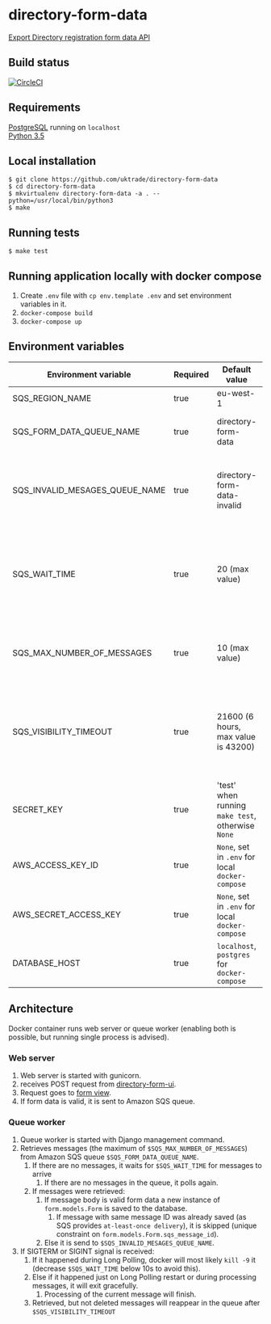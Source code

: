 # directory-form-data
[Export Directory registration form data API](https://www.directory.exportingisgreat.gov.uk/)

## Build status

[![CircleCI](https://circleci.com/gh/uktrade/directory-form-data/tree/master.svg?style=svg)](https://circleci.com/gh/uktrade/directory-form-data/tree/master)

## Requirements

[PostgreSQL](https://www.postgresql.org/) running on ``localhost``  
[Python 3.5](https://www.python.org/downloads/)

## Local installation

    $ git clone https://github.com/uktrade/directory-form-data
    $ cd directory-form-data
    $ mkvirtualenv directory-form-data -a . --python=/usr/local/bin/python3
    $ make


## Running tests

    $ make test

## Running application locally with docker compose

1. Create ``.env`` file with ``cp env.template .env`` and set environment variables in it.
2. ``docker-compose build``
3. ``docker-compose up``


## Environment variables

| Environment variable | Required | Default value | Description 
| ------------- | ------------- | ------------- | ------------- |
| SQS_REGION_NAME | true | eu-west-1 | AWS region name |
| SQS_FORM_DATA_QUEUE_NAME | true | directory-form-data | AWS SQS queue name for form data |
| SQS_INVALID_MESAGES_QUEUE_NAME | true | directory-form-data-invalid | AWS SQS queue name for invalid messages from form data queue |
| SQS_WAIT_TIME | true | 20 (max value) | [AWS SQS Long Polling](docs.aws.amazon.com/AWSSimpleQueueService/latest/SQSDeveloperGuide/sqs-long-polling.html) - how long to wait for messages on single boto API call |
| SQS_MAX_NUMBER_OF_MESSAGES | true | 10 (max value) | How many messages to receive on single boto API call |
| SQS_VISIBILITY_TIMEOUT | true | 21600 (6 hours, max value is 43200) | After what time retrieved, but not deleted messages will return to the queue |
| SECRET_KEY | true | 'test' when running ``make test``, otherwise ``None`` | Django secret key |
| AWS_ACCESS_KEY_ID | true | ``None``, set in ``.env`` for local ``docker-compose`` | AWS access key ID |
| AWS_SECRET_ACCESS_KEY | true | ``None``, set in ``.env`` for local ``docker-compose`` | AWS secret access key |
| DATABASE_HOST | true | ``localhost``, ``postgres`` for ``docker-compose`` | Postgres database host name |


## Architecture
Docker container runs web server or queue worker (enabling both is possible, but running single process is advised).

### Web server
1. Web server is started with gunicorn.
2. receives POST request from [directory-form-ui](https://github.com/uktrade/directory-form).
3. Request goes to [form view](https://github.com/uktrade/directory-form-data/blob/master/form/views.py).
4. If form data is valid, it is sent to Amazon SQS queue. 

### Queue worker
1. Queue worker is started with Django management command.
2. Retrieves messages (the maximum of ``$SQS_MAX_NUMBER_OF_MESSAGES``) from Amazon SQS queue ``$SQS_FORM_DATA_QUEUE_NAME``.
    1. If there are no messages, it waits for ``$SQS_WAIT_TIME`` for messages to arrive 
        1. If there are no messages in the queue, it polls again.
    2. If messages were retrieved:
        1. If message body is valid form data a new instance of ``form.models.Form`` is saved to the database.
            1. If message with same message ID was already saved (as SQS provides ``at-least-once delivery``), it is skipped (unique constraint on ``form.models.Form.sqs_message_id``).
        2. Else it is send to ``$SQS_INVALID_MESAGES_QUEUE_NAME``.
3. If SIGTERM or SIGINT signal is received:
    1. If it happened during Long Polling, docker will most likely ``kill -9`` it (decrease ``$SQS_WAIT_TIME`` below 10s to avoid this).
    2. Else if it happened just on Long Polling restart or during processing messages, it will exit gracefully.
        1. Processing of the current message will finish.
    3. Retrieved, but not deleted messages will reappear in the queue after ``$SQS_VISIBILITY_TIMEOUT``
